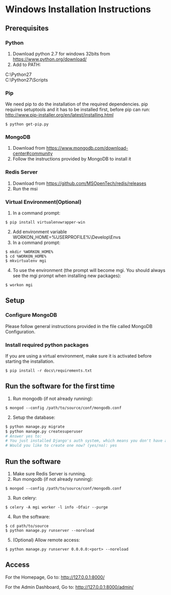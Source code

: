 # Windows Installation Instructions

## Prerequisites

### Python
1. Download python 2.7 for windows 32bits from https://www.python.org/download/
2. Add to PATH:

C:\Python27\
C:\Python27\Scripts

### Pip
We need pip to do the installation of the required dependencies.  pip requires setuptools and it has to be installed first, before pip can run: http://www.pip-installer.org/en/latest/installing.html 
```
$ python get-pip.py 
```

### MongoDB
1. Download from https://www.mongodb.com/download-center#community
2. Follow the instructions provided by MongoDB to install it

### Redis Server
1. Download from https://github.com/MSOpenTech/redis/releases
2. Run the msi

### Virtual Environment(Optional)
1. In a command prompt:
```
$ pip install virtualenvwrapper-win
```
2. Add environment variable
WORKON_HOME=%USERPROFILE%\Develop\Envs
3. In a command prompt:
```
$ mkdir %WORKON_HOME%
$ cd %WORKON_HOME%
$ mkvirtualenv mgi
```
4. To use the environment (the prompt will become mgi. You should always see the mgi prompt when installing new packages):
```
$ workon mgi
```

## Setup

### Configure MongoDB
Please follow general instructions provided in the file called MongoDB Configuration.

### Install required python packages
If you are using a virtual environment, make sure it is activated before starting the installation. 
```
$ pip install -r docs\requirements.txt
```

## Run the software for the first time
1. Run mongodb (if not already running):
```
$ mongod --config /path/to/source/conf/mongodb.conf
```
2. Setup the database:
```bash
$ python manage.py migrate
$ python manage.py createsuperuser
# Answer yes to:
# You just installed Django's auth system, which means you don't have any superusers defined.
# Would you like to create one now? (yes/no): yes
```

## Run the software
1. Make sure Redis Server is running.
2. Run mongodb (if not already running):
```
$ mongod --config /path/to/source/conf/mongodb.conf
```
3. Run celery:
```
$ celery -A mgi worker -l info -Ofair --purge
```
4. Run the software:
```
$ cd path/to/source
$ python manage.py runserver --noreload
```
5. (Optional) Allow remote access:
```
$ python manage.py runserver 0.0.0.0:<port> --noreload
```

## Access
For the Homepage, Go to:  http://127.0.0.1:8000/

For the Admin Dashboard, Go to:  http://127.0.0.1:8000/admin/ 
